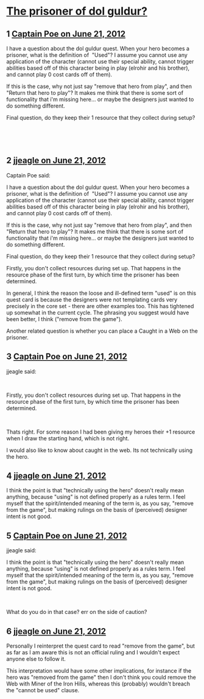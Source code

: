 # [The prisoner of dol guldur?](https://community.fantasyflightgames.com/topic/66292-the-prisoner-of-dol-guldur/)

## 1 [Captain Poe on June 21, 2012](https://community.fantasyflightgames.com/topic/66292-the-prisoner-of-dol-guldur/?do=findComment&comment=647400)

I have a question about the dol guldur quest. When your hero becomes a prisoner, what is the definition of  "Used"? I assume you cannot use any application of the character (cannot use their special ability, cannot trigger abilities based off of this character being in play (elrohir and his brother), and cannot play 0 cost cards off of them).

If this is the case, why not just say "remove that hero from play", and then "Return that hero to play"? It makes me think that there is some sort of functionality that i'm missing here… or maybe the designers just wanted to do something different.

Final question, do they keep their 1 resource that they collect during setup?

 

 

## 2 [jjeagle on June 21, 2012](https://community.fantasyflightgames.com/topic/66292-the-prisoner-of-dol-guldur/?do=findComment&comment=647421)

Captain Poe said:

I have a question about the dol guldur quest. When your hero becomes a prisoner, what is the definition of  "Used"? I assume you cannot use any application of the character (cannot use their special ability, cannot trigger abilities based off of this character being in play (elrohir and his brother), and cannot play 0 cost cards off of them).

If this is the case, why not just say "remove that hero from play", and then "Return that hero to play"? It makes me think that there is some sort of functionality that i'm missing here… or maybe the designers just wanted to do something different.

Final question, do they keep their 1 resource that they collect during setup?



Firstly, you don't collect resources during set up. That happens in the resource phase of the first turn, by which time the prisoner has been determined.

In general, I think the reason the loose and ill-defined term "used" is on this quest card is because the designers were not templating cards very precisely in the core set - there are other examples too. This has tightened up somewhat in the current cycle. The phrasing you suggest would have been better, I think ("remove from the game").

Another related question is whether you can place a Caught in a Web on the prisoner.

## 3 [Captain Poe on June 21, 2012](https://community.fantasyflightgames.com/topic/66292-the-prisoner-of-dol-guldur/?do=findComment&comment=647431)

jjeagle said:

 

Firstly, you don't collect resources during set up. That happens in the resource phase of the first turn, by which time the prisoner has been determined.



 

Thats right. For some reason I had been giving my heroes their +1 resource when I draw the starting hand, which is not right.

I would also like to know about caught in the web. Its not technically using the hero.

## 4 [jjeagle on June 21, 2012](https://community.fantasyflightgames.com/topic/66292-the-prisoner-of-dol-guldur/?do=findComment&comment=647433)

I think the point is that "technically using the hero" doesn't really mean anything, because "using" is not defined properly as a rules term. I feel myself that the spirit/intended meaning of the term is, as you say, "remove from the game", but making rulings on the basis of (perceived) designer intent is not good.

## 5 [Captain Poe on June 21, 2012](https://community.fantasyflightgames.com/topic/66292-the-prisoner-of-dol-guldur/?do=findComment&comment=647442)

jjeagle said:

I think the point is that "technically using the hero" doesn't really mean anything, because "using" is not defined properly as a rules term. I feel myself that the spirit/intended meaning of the term is, as you say, "remove from the game", but making rulings on the basis of (perceived) designer intent is not good.



 

What do you do in that case? err on the side of caution?

## 6 [jjeagle on June 21, 2012](https://community.fantasyflightgames.com/topic/66292-the-prisoner-of-dol-guldur/?do=findComment&comment=647446)

Personally I reinterpret the quest card to read "remove from the game", but as far as I am aware this is not an official ruling and I wouldn't expect anyone else to follow it.

This interpretation would have some other implications, for instance if the hero was "removed from the game" then I don't think you could remove the Web with Miner of the Iron Hills, whereas this (probably) wouldn't breach the "cannot be used" clause.

